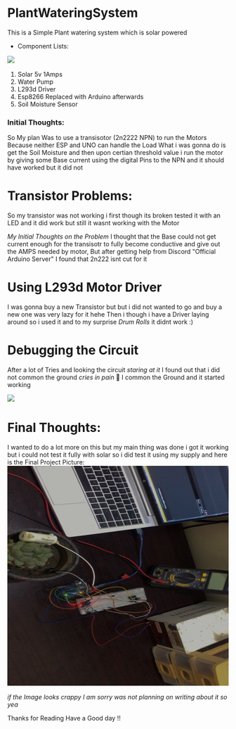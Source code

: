 # PlantWateringSystem
This is a Simple Plant watering system which is solar powered 

* Component Lists:
<img src="https://media.discordapp.net/attachments/1138774156759019652/1265916477488238632/452144424_363249590140919_3782576298195967538_n.png?ex=66b06f17&is=66af1d97&hm=e4b17e3e3a031bf20a45523585cfd8dac2eed458409dd94d7d379a2142990d3b&=&format=webp&quality=lossless&width=188&height=336"/>

1. Solar 5v 1Amps
2. Water Pump
3. L293d Driver
4. Esp8266 Replaced with Arduino afterwards 
5. Soil Moisture Sensor

### Initial Thoughts:

So My plan Was to use a transisotor (2n2222 NPN) to run the Motors Because neither ESP and UNO can handle the Load 
What i was gonna do is get the Soil Moisture and then upon certian threshold value i run the motor by giving some Base current using the digital Pins to the NPN and it should have worked but it did not 

# Transistor Problems:

So my transistor was not working i first though its broken tested it with an LED and it did work but still it wasnt working with the Motor 

*My Initial Thoughts on the Problem*
I thought that the Base could not get current enough for the transisotr to fully become conductive and give out the AMPS needed by motor, But after getting help from Discord "Official Arduino Server" I found that 2n222 isnt cut for it 

# Using L293d Motor Driver 

I was gonna buy a new Transistor but but i did not wanted to go and buy a new one was very lazy for it hehe
Then i though i have a Driver laying around so i used it and to my surprise *Drum Rolls* it didnt work :) 

# Debugging the Circuit 

After a lot of Tries and looking the circuit *staring at it* I found out that i did not common the ground *cries in pain* 🙂
 I common the Ground and it started working 

<img src="https://media.discordapp.net/attachments/1266740715451318272/1267407849328345189/IMG_5669.jpg?ex=66afed4a&is=66ae9bca&hm=76d13d1a173d17049a74b97f3ed51fe19da24107db66a15b0e9c8031d3908325&=&format=webp&width=439&height=585">

# Final Thoughts:

I wanted to do a lot more on this but my main thing was done i got it working but i could not test it fully with solar so i did test it using my supply and here is the Final Project Picture:
<img src="FinalProject" width="800" height="500">

*if the Image looks crappy I am sorry was not planning on writing about it so yea*

Thanks for Reading Have a Good day !!
